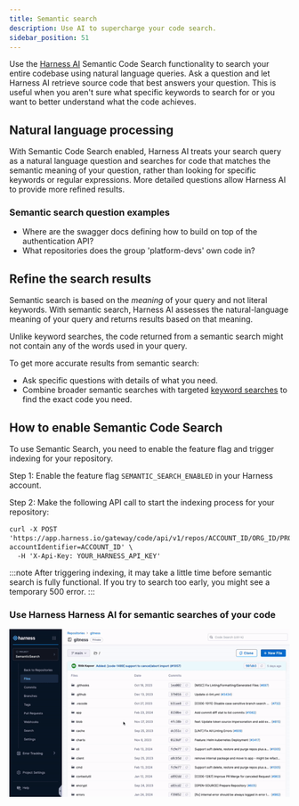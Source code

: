 ```yaml
---
title: Semantic search
description: Use AI to supercharge your code search.
sidebar_position: 51
---
```


Use the [Harness AI](/docs/platform/harness-aida/aida-overview) Semantic Code Search functionality to search your entire codebase using natural language queries. Ask a question and let Harness AI retrieve source code that best answers your question. This is useful when you aren't sure what specific keywords to search for or you want to better understand what the code achieves.

## Natural language processing

With Semantic Code Search enabled, Harness AI treats your search query as a natural language question and searches for code that matches the semantic meaning of your question, rather than looking for specific keywords or regular expressions. More detailed questions allow Harness AI to provide more refined results.

### Semantic search question examples

* Where are the swagger docs defining how to build on top of the authentication API?
* What repositories does the group 'platform-devs' own code in?

## Refine the search results

Semantic search is based on the *meaning* of your query and not literal keywords. With semantic search, Harness AI assesses the natural-language meaning of your query and returns results based on that meaning.

Unlike keyword searches, the code returned from a semantic search might not contain any of the words used in your query.

To get more accurate results from semantic search:

* Ask specific questions with details of what you need.
* Combine broader semantic searches with targeted [keyword searches](/docs/code-repository/work-in-repos/keyword-search) to find the exact code you need.

## How to enable Semantic Code Search

To use Semantic Search, you need to enable the feature flag and trigger indexing for your repository.

Step 1: Enable the feature flag `SEMANTIC_SEARCH_ENABLED` in your Harness account.

Step 2: Make the following API call to start the indexing process for your repository:

```
curl -X POST 'https://app.harness.io/gateway/code/api/v1/repos/ACCOUNT_ID/ORG_ID/PROJECT_ID/REPO_ID/+/semantic/index?accountIdentifier=ACCOUNT_ID' \
  -H 'X-Api-Key: YOUR_HARNESS_API_KEY' 
```

:::note
After triggering indexing, it may take a little time before semantic search is fully functional. If you try to search too early, you might see a temporary 500 error.
:::
### Use Harness Harness AI for semantic searches of your code

![An example of semantic code search with Harness Harness AI](./static/semanticsearch.gif)

